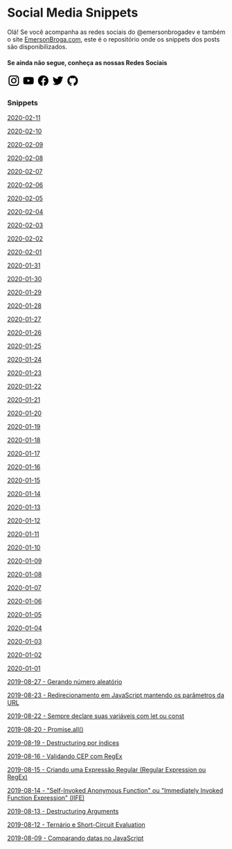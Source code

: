 # Social Media Snippets

Olá! Se você acompanha as redes sociais do @emersonbrogadev e também o site [EmersonBroga.com](https://emersonbroga.com/), este é o repositório onde os snippets dos posts são disponibilizados.

#### Se ainda não segue, conheça as nossas Redes Sociais

[![instagram.com/emersonbrogadev](https://github.com/emersonbroga/social-media-snippets/blob/master/static/instagram.png?raw=true)](https://emersonbroga.com/instagram)
[![youtube.com/c/emersonbrogadev](https://github.com/emersonbroga/social-media-snippets/blob/master/static/youtube.png?raw=true)](https://emersonbroga.com/youtube)
[![facebook.com/emersonbrogadev](https://github.com/emersonbroga/social-media-snippets/blob/master/static/facebook.png?raw=true)](https://emersonbroga.com/facebook)
[![twitter.com/emersonbrogadev](https://github.com/emersonbroga/social-media-snippets/blob/master/static/twitter.png?raw=true)](https://emersonbroga.com/twitter)
[![github.com/emersonbroga](https://github.com/emersonbroga/social-media-snippets/blob/master/static/github.png?raw=true)](https://emersonbroga.com/github)

### Snippets

[2020-02-11](https://github.com/emersonbroga/social-media-snippets/blob/master/content/2020-02-11/README.md)

[2020-02-10](https://github.com/emersonbroga/social-media-snippets/blob/master/content/2020-02-10/README.md)

[2020-02-09](https://github.com/emersonbroga/social-media-snippets/blob/master/content/2020-02-09/README.md)

[2020-02-08](https://github.com/emersonbroga/social-media-snippets/blob/master/content/2020-02-08/README.md)

[2020-02-07](https://github.com/emersonbroga/social-media-snippets/blob/master/content/2020-02-07/README.md)

[2020-02-06](https://github.com/emersonbroga/social-media-snippets/blob/master/content/2020-02-06/README.md)

[2020-02-05](https://github.com/emersonbroga/social-media-snippets/blob/master/content/2020-02-05/README.md)

[2020-02-04](https://github.com/emersonbroga/social-media-snippets/blob/master/content/2020-02-04/README.md)

[2020-02-03](https://github.com/emersonbroga/social-media-snippets/blob/master/content/2020-02-03/README.md)

[2020-02-02](https://github.com/emersonbroga/social-media-snippets/blob/master/content/2020-02-02/README.md)

[2020-02-01](https://github.com/emersonbroga/social-media-snippets/blob/master/content/2020-02-01/README.md)

[2020-01-31](https://github.com/emersonbroga/social-media-snippets/blob/master/content/2020-01-31/README.md)

[2020-01-30](https://github.com/emersonbroga/social-media-snippets/blob/master/content/2020-01-30/README.md)

[2020-01-29](https://github.com/emersonbroga/social-media-snippets/blob/master/content/2020-01-29/README.md)

[2020-01-28](https://github.com/emersonbroga/social-media-snippets/blob/master/content/2020-01-28/README.md)

[2020-01-27](https://github.com/emersonbroga/social-media-snippets/blob/master/content/2020-01-27/README.md)

[2020-01-26](https://github.com/emersonbroga/social-media-snippets/blob/master/content/2020-01-26/README.md)

[2020-01-25](https://github.com/emersonbroga/social-media-snippets/blob/master/content/2020-01-25/README.md)

[2020-01-24](https://github.com/emersonbroga/social-media-snippets/blob/master/content/2020-01-24/README.md)

[2020-01-23](https://github.com/emersonbroga/social-media-snippets/blob/master/content/2020-01-23/README.md)

[2020-01-22](https://github.com/emersonbroga/social-media-snippets/blob/master/content/2020-01-22/README.md)

[2020-01-21](https://github.com/emersonbroga/social-media-snippets/blob/master/content/2020-01-21/README.md)

[2020-01-20](https://github.com/emersonbroga/social-media-snippets/blob/master/content/2020-01-20/README.md)

[2020-01-19](https://github.com/emersonbroga/social-media-snippets/blob/master/content/2020-01-19/README.md)

[2020-01-18](https://github.com/emersonbroga/social-media-snippets/blob/master/content/2020-01-18/README.md)

[2020-01-17](https://github.com/emersonbroga/social-media-snippets/blob/master/content/2020-01-17/README.md)

[2020-01-16](https://github.com/emersonbroga/social-media-snippets/blob/master/content/2020-01-16/README.md)

[2020-01-15](https://github.com/emersonbroga/social-media-snippets/blob/master/content/2020-01-15/README.md)

[2020-01-14](https://github.com/emersonbroga/social-media-snippets/blob/master/content/2020-01-14/README.md)

[2020-01-13](https://github.com/emersonbroga/social-media-snippets/blob/master/content/2020-01-13/README.md)

[2020-01-12](https://github.com/emersonbroga/social-media-snippets/blob/master/content/2020-01-12/README.md)

[2020-01-11](https://github.com/emersonbroga/social-media-snippets/blob/master/content/2020-01-11/README.md)

[2020-01-10](https://github.com/emersonbroga/social-media-snippets/blob/master/content/2020-01-10/README.md)

[2020-01-09](https://github.com/emersonbroga/social-media-snippets/blob/master/content/2020-01-09/README.md)

[2020-01-08](https://github.com/emersonbroga/social-media-snippets/blob/master/content/2020-01-08/README.md)

[2020-01-07](https://github.com/emersonbroga/social-media-snippets/blob/master/content/2020-01-07/README.md)

[2020-01-06](https://github.com/emersonbroga/social-media-snippets/blob/master/content/2020-01-06/README.md)

[2020-01-05](https://github.com/emersonbroga/social-media-snippets/blob/master/content/2020-01-05/README.md)

[2020-01-04](https://github.com/emersonbroga/social-media-snippets/blob/master/content/2020-01-04/README.md)

[2020-01-03](https://github.com/emersonbroga/social-media-snippets/blob/master/content/2020-01-03/README.md)

[2020-01-02](https://github.com/emersonbroga/social-media-snippets/blob/master/content/2020-01-02/README.md)

[2020-01-01](https://github.com/emersonbroga/social-media-snippets/blob/master/content/2020-01-01/README.md)

[2019-08-27 - Gerando número aleatório](https://github.com/emersonbroga/social-media-snippets/blob/master/content/2019-08-27-random-int/README.md)

[2019-08-23 - Redirecionamento em JavaScript mantendo os parâmetros da URL](https://github.com/emersonbroga/social-media-snippets/blob/master/content/2019-08-23-javascript-redirect-keeping-the-url-params/README.md)

[2019-08-22 - Sempre declare suas variáveis com let ou const](https://github.com/emersonbroga/social-media-snippets/blob/master/content/2019-08-22-always-declare-variables-with-let-or-const/README.md)

[2019-08-20 - Promise.all()](https://github.com/emersonbroga/social-media-snippets/blob/master/content/2019-08-20-promise-all/README.md)

[2019-08-19 - Destructuring por índices](https://github.com/emersonbroga/social-media-snippets/blob/master/content/2019-08-19-destructuring-by-indexes/README.md)

[2019-08-16 - Validando CEP com RegEx](https://github.com/emersonbroga/social-media-snippets/blob/master/content/2019-08-16-validating-br-zip-with-regex/README.md)

[2019-08-15 - Criando uma Expressão Regular (Regular Expression ou RegEx)](https://github.com/emersonbroga/social-media-snippets/blob/master/content/2019-08-15-creating-regex/README.md)

[2019-08-14 - "Self-Invoked Anonymous Function" ou "Immediately Invoked Function Expression" (IIFE)](https://github.com/emersonbroga/social-media-snippets/blob/master/content/2019-08-14-self-invoked-anonymous-function/README.md)

[2019-08-13 - Destructuring Arguments](https://github.com/emersonbroga/social-media-snippets/blob/master/content/2019-08-13-destructuring-arguments/README.md)

[2019-08-12 - Ternário e Short-Circuit Evaluation](https://github.com/emersonbroga/social-media-snippets/blob/master/content/2019-08-12-ternary-and-short-circuit-evaluation/README.md)

[2019-08-09 - Comparando datas no JavaScript](https://github.com/emersonbroga/social-media-snippets/blob/master/content/2019-08-09-comparing-dates/README.md)
